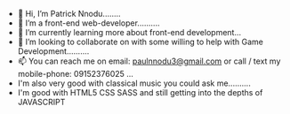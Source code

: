 - 👋 Hi, I’m Patrick Nnodu........
- 👀 I’m a front-end web-developer..........
- 🌱 I’m currently learning more about front-end development...
- 💞️ I’m looking to collaborate on with some willing to help with Game Development..........
- 📫 You can reach me on email: paulnnodu3@gmail.com or call / text my mobile-phone: 09152376025 ...
- I'm also very good with classical music you could ask me..........
- I'm good with HTML5 CSS SASS and still getting into the depths of JAVASCRIPT
